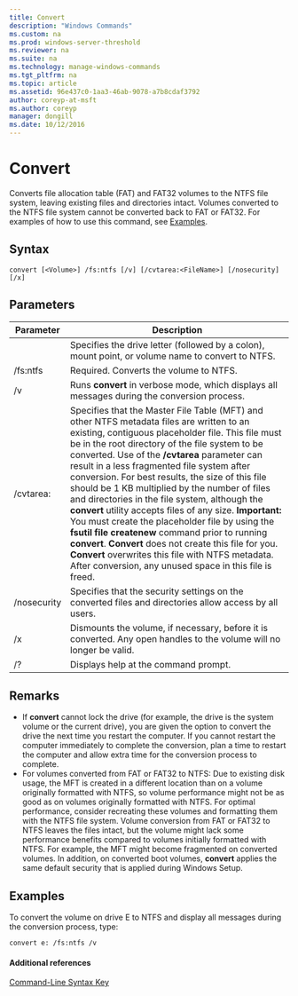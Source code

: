 ```yaml
---
title: Convert
description: "Windows Commands"
ms.custom: na
ms.prod: windows-server-threshold
ms.reviewer: na
ms.suite: na
ms.technology: manage-windows-commands
ms.tgt_pltfrm: na
ms.topic: article
ms.assetid: 96e437c0-1aa3-46ab-9078-a7b8cdaf3792
author: coreyp-at-msft
ms.author: coreyp
manager: dongill
ms.date: 10/12/2016
---
```

# Convert
Converts file allocation table (FAT) and FAT32 volumes to the NTFS file system, leaving existing files and directories intact. Volumes converted to the NTFS file system cannot be converted back to FAT or FAT32.
For examples of how to use this command, see [Examples](#BKMK_examples).
## Syntax
```
convert [<Volume>] /fs:ntfs [/v] [/cvtarea:<FileName>] [/nosecurity] [/x]
```
## Parameters
|Parameter|Description|
|-------------|---------------|
|<Volume>|Specifies the drive letter (followed by a colon), mount point, or volume name to convert to NTFS.|
|/fs:ntfs|Required. Converts the volume to NTFS.|
|/v|Runs **convert** in verbose mode, which displays all messages during the conversion process.|
|/cvtarea:<FileName>|Specifies that the Master File Table (MFT) and other NTFS metadata files are written to an existing, contiguous placeholder file. This file must be in the root directory of the file system to be converted. Use of the **/cvtarea** parameter can result in a less fragmented file system after conversion. For best results, the size of this file should be 1 KB multiplied by the number of files and directories in the file system, although the **convert** utility accepts files of any size. **Important:** You must create the placeholder file by using the **fsutil file createnew** command prior to running **convert**. **Convert** does not create this file for you. **Convert** overwrites this file with NTFS metadata. After conversion, any unused space in this file is freed.|
|/nosecurity|Specifies that the security settings on the converted files and directories allow access by all users.|
|/x|Dismounts the volume, if necessary, before it is converted. Any open handles to the volume will no longer be valid.|
|/?|Displays help at the command prompt.|
## Remarks
-   If **convert** cannot lock the drive (for example, the drive is the system volume or the current drive), you are given the option to convert the drive the next time you restart the computer. If you cannot restart the computer immediately to complete the conversion, plan a time to restart the computer and allow extra time for the conversion process to complete.
-   For volumes converted from FAT or FAT32 to NTFS:
    Due to existing disk usage, the MFT is created in a different location than on a volume originally formatted with NTFS, so volume performance might not be as good as on volumes originally formatted with NTFS. For optimal performance, consider recreating these volumes and formatting them with the NTFS file system.
    Volume conversion from FAT or FAT32 to NTFS leaves the files intact, but the volume might lack some performance benefits compared to volumes initially formatted with NTFS. For example, the MFT might become fragmented on converted volumes. In addition, on converted boot volumes, **convert** applies the same default security that is applied during Windows Setup.
## <a name="BKMK_examples"></a>Examples
To convert the volume on drive E to NTFS and display all messages during the conversion process, type:
```
convert e: /fs:ntfs /v
```
#### Additional references
[Command-Line Syntax Key](Command-Line-Syntax-Key.md)
